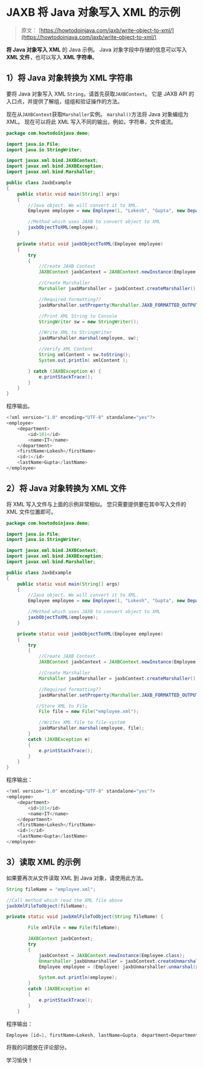 # JAXB 将 Java 对象写入 XML 的示例

> 原文： [https://howtodoinjava.com/jaxb/write-object-to-xml/](https://howtodoinjava.com/jaxb/write-object-to-xml/)

**将 Java 对象写入 XML** 的 Java 示例。 Java 对象字段中存储的信息可以写入 **XML 文件**，也可以写入 **XML 字符串**。

## 1）将 Java 对象转换为 XML 字符串

要将 Java 对象写入 XML `String`，请首先获取`JAXBContext`。 它是 JAXB API 的入口点，并提供了解组，组组和验证操作的方法。

现在从`JAXBContext`获取`Marshaller`实例。 `marshal()`方法将 Java 对象编组为 XML。 现在可以将此 XML 写入不同的输出，例如，字符串，文件或流。

```java
package com.howtodoinjava.demo;

import java.io.File;
import java.io.StringWriter;

import javax.xml.bind.JAXBContext;
import javax.xml.bind.JAXBException;
import javax.xml.bind.Marshaller;

public class JaxbExample 
{
	public static void main(String[] args) 
	{
		//Java object. We will convert it to XML.
		Employee employee = new Employee(1, "Lokesh", "Gupta", new Department(101, "IT"));

		//Method which uses JAXB to convert object to XML
		jaxbObjectToXML(employee);
	}

	private static void jaxbObjectToXML(Employee employee) 
	{
	    try 
	    {
	    	//Create JAXB Context
	        JAXBContext jaxbContext = JAXBContext.newInstance(Employee.class);

	        //Create Marshaller
	        Marshaller jaxbMarshaller = jaxbContext.createMarshaller();

	        //Required formatting??
	        jaxbMarshaller.setProperty(Marshaller.JAXB_FORMATTED_OUTPUT, Boolean.TRUE);

	        //Print XML String to Console
	        StringWriter sw = new StringWriter();

	        //Write XML to StringWriter
	        jaxbMarshaller.marshal(employee, sw);

	        //Verify XML Content
	        String xmlContent = sw.toString();
	        System.out.println( xmlContent );

	    } catch (JAXBException e) {
	        e.printStackTrace();
	    }
	}
}

```

程序输出。

```java
<?xml version="1.0" encoding="UTF-8" standalone="yes"?>
<employee>
    <department>
        <id>101</id>
        <name>IT</name>
    </department>
    <firstName>Lokesh</firstName>
    <id>1</id>
    <lastName>Gupta</lastName>
</employee>

```

## 2）将 Java 对象转换为 XML 文件

将 XML 写入文件与上面的示例非常相似。 您只需要提供要在其中写入文件的 XML 文件位置即可。

```java
package com.howtodoinjava.demo;

import java.io.File;
import java.io.StringWriter;

import javax.xml.bind.JAXBContext;
import javax.xml.bind.JAXBException;
import javax.xml.bind.Marshaller;

public class JaxbExample 
{
	public static void main(String[] args) 
	{
		//Java object. We will convert it to XML.
		Employee employee = new Employee(1, "Lokesh", "Gupta", new Department(101, "IT"));

		//Method which uses JAXB to convert object to XML
		jaxbObjectToXML(employee);
	}

	private static void jaxbObjectToXML(Employee employee) 
	{
	    try 
	    {
	    	//Create JAXB Context
	        JAXBContext jaxbContext = JAXBContext.newInstance(Employee.class);

	        //Create Marshaller
	        Marshaller jaxbMarshaller = jaxbContext.createMarshaller();

	        //Required formatting??
	        jaxbMarshaller.setProperty(Marshaller.JAXB_FORMATTED_OUTPUT, Boolean.TRUE);

	       //Store XML to File
	        File file = new File("employee.xml");

	        //Writes XML file to file-system
	        jaxbMarshaller.marshal(employee, file);	
	    } 
	    catch (JAXBException e) 
	    {
	        e.printStackTrace();
	    }
	}
}

```

程序输出：

```java
<?xml version="1.0" encoding="UTF-8" standalone="yes"?>
<employee>
    <department>
        <id>101</id>
        <name>IT</name>
    </department>
    <firstName>Lokesh</firstName>
    <id>1</id>
    <lastName>Gupta</lastName>
</employee>

```

## 3）读取 XML 的示例

如果要再次从文件读取 XML 到 Java 对象，请使用此方法。

```java
String fileName = "employee.xml";

//Call method which read the XML file above
jaxbXmlFileToObject(fileName);

private static void jaxbXmlFileToObject(String fileName) {

		File xmlFile = new File(fileName);

		JAXBContext jaxbContext;
		try 
		{
			jaxbContext = JAXBContext.newInstance(Employee.class);
			Unmarshaller jaxbUnmarshaller = jaxbContext.createUnmarshaller();
			Employee employee = (Employee) jaxbUnmarshaller.unmarshal(xmlFile);

			System.out.println(employee);
		}
		catch (JAXBException e) 
		{
			e.printStackTrace();
		}
	}

```

程序输出：

```java
Employee [id=1, firstName=Lokesh, lastName=Gupta, department=Department [id=101, name=IT]]

```

将我的问题放在评论部分。

学习愉快！